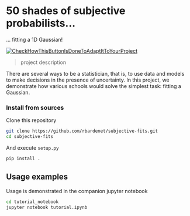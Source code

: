 # 50 shades of subjective probabilists...
... fitting a 1D Gaussian!


[![CheckHowThisButtonIsDoneToAdaptItToYourProject](https://travis-ci.org/[your_username]/[project_name].svg?branch=[branch_to_test])](https://travis-ci.org/[your_username]/[project_name])



> project description

There are several ways to be a statistician, that is, to use data and models to make decisions in the presence of uncertainty. In this project, we demonstrate how various schools would solve the simplest task: fitting a Gaussian.

### Install from sources

Clone this repository

```bash
git clone https://github.com/rbardenet/subjective-fits.git
cd subjective-fits
```

And execute `setup.py`

```bash
pip install .
```

## Usage examples

Usage is demonstrated in the companion jupyter notebook

```bash
cd tutorial_notebook
jupyter notebook tutorial.ipynb
```

